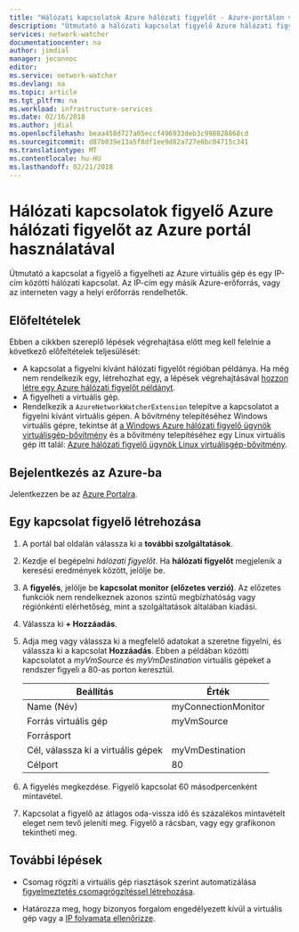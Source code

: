 ```yaml
---
title: "Hálózati kapcsolatok Azure hálózati figyelőt - Azure-portálon való figyeléséhez |} Microsoft Docs"
description: "Útmutató a hálózati kapcsolat figyelő Azure hálózati figyelőt az Azure portál használatával."
services: network-watcher
documentationcenter: na
author: jimdial
manager: jeconnoc
editor: 
ms.service: network-watcher
ms.devlang: na
ms.topic: article
ms.tgt_pltfrm: na
ms.workload: infrastructure-services
ms.date: 02/16/2018
ms.author: jdial
ms.openlocfilehash: beaa458d727a05eccf496933deb3c998828868cd
ms.sourcegitcommit: d87b039e13a5f8df1ee9d82a727e6bc04715c341
ms.translationtype: MT
ms.contentlocale: hu-HU
ms.lasthandoff: 02/21/2018
---
```

# <a name="monitor-network-connections-with-azure-network-watcher-using-the-azure-portal"></a>Hálózati kapcsolatok figyelő Azure hálózati figyelőt az Azure portál használatával

Útmutató a kapcsolat a figyelő a figyelheti az Azure virtuális gép és egy IP-cím közötti hálózati kapcsolat. Az IP-cím egy másik Azure-erőforrás, vagy az interneten vagy a helyi erőforrás rendelhetők.

## <a name="prerequisites"></a>Előfeltételek

Ebben a cikkben szereplő lépések végrehajtása előtt meg kell felelnie a következő előfeltételek teljesülését:

* A kapcsolat a figyelni kívánt hálózati figyelőt régióban példánya. Ha még nem rendelkezik egy, létrehozhat egy, a lépések végrehajtásával [hozzon létre egy Azure hálózati figyelőt példányt](network-watcher-create.md).
* A figyelheti a virtuális gép.
* Rendelkezik a `AzureNetworkWatcherExtension` telepítve a kapcsolatot a figyelni kívánt virtuális gépen. A bővítmény telepítéséhez Windows virtuális gépre, tekintse át [a Windows Azure hálózati figyelő ügynök virtuálisgép-bővítmény](../virtual-machines/windows/extensions-nwa.md?toc=%2fazure%2fnetwork-watcher%2ftoc.json) és a bővítmény telepítéséhez egy Linux virtuális gép itt talál: [Azure hálózati figyelő ügynök Linux virtuálisgép-bővítmény](../virtual-machines/linux/extensions-nwa.md?toc=%2fazure%2fnetwork-watcher%2ftoc.json).

## <a name="sign-in-to-azure"></a>Bejelentkezés az Azure-ba 

Jelentkezzen be az [Azure Portalra](http://portal.azure.com).

## <a name="create-a-connection-monitor"></a>Egy kapcsolat figyelő létrehozása

1. A portál bal oldalán válassza ki a **további szolgáltatások**.
2. Kezdje el begépelni *hálózati figyelőt*. Ha **hálózati figyelőt** megjelenik a keresési eredmények között, jelölje be.
3. A **figyelés**, jelölje be **kapcsolat monitor (előzetes verzió)**. Az előzetes funkciók nem rendelkeznek azonos szintű megbízhatóság vagy régiónkénti elérhetőség, mint a szolgáltatások általában kiadási.
4. Válassza ki **+ Hozzáadás**.
5. Adja meg vagy válassza ki a megfelelő adatokat a szeretne figyelni, és válassza ki a kapcsolat **Hozzáadás**. Ebben a példában közötti kapcsolatot a *myVmSource* és *myVmDestination* virtuális gépeket a rendszer figyeli a 80-as porton keresztül.
    
    |  Beállítás                                 |  Érték               |
    |  -------------------------------------   |  ------------------- |
    |  Name (Név)                                    |  myConnectionMonitor |
    |  Forrás virtuális gép                  |  myVmSource          |
    |  Forrásport                             |                      |
    |  Cél, válassza ki a virtuális gépek   |  myVmDestination     |
    |  Célport                        |  80                  |

6. A figyelés megkezdése. Figyelő kapcsolat 60 másodpercenként mintavétel.
7. Kapcsolat a figyelő az átlagos oda-vissza idő és százalékos mintavételt eleget nem tevő jeleníti meg. Figyelő a rácsban, vagy egy grafikonon tekintheti meg.

## <a name="next-steps"></a>További lépések

- Csomag rögzíti a virtuális gép riasztások szerint automatizálása [figyelmeztetés csomagrögzítéssel létrehozása](network-watcher-alert-triggered-packet-capture.md).

- Határozza meg, hogy bizonyos forgalom engedélyezett kívül a virtuális gép vagy a [IP folyamata ellenőrizze](network-watcher-check-ip-flow-verify-portal.md).
